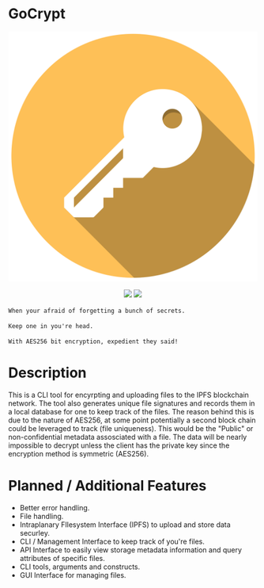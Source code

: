 # GoCrypt
![](https://github.com/td4b/GoCrypt/blob/master/image/key_icon-01.png)
<p align="center">
<img style="float: center;" src="https://goreportcard.com/badge/github.com/TD4B/GoCrypt">
<img style="float: center;" src="https://img.shields.io/badge/License-MIT-yellow.svg">

`When your afraid of forgetting a bunch of secrets.`<p>
`Keep one in you're head.`<p>
`With AES256 bit encryption, expedient they said!`

# Description
This is a CLI tool for encyrpting and uploading files to the IPFS blockchain network. The tool also generates unique file signatures and records them in a local database for one to keep track of the files. The reason behind this is due to the nature of AES256, at some point potentially a second block chain could be leveraged to track (file uniqueness). This would be the "Public" or non-confidential metadata assosciated with a file. The data will be nearly impossible to decrypt unless the client has the private key since the encryption method is symmetric (AES256).

# Planned / Additional Features
- Better error handling.
- File handling.
- Intraplanary FIlesystem Interface (IPFS) to upload and store data securley.
- CLI / Management Interface to keep track of you're files. 
- API Interface to easily view storage metadata information and query attributes of specific files.
- CLI tools, arguments and constructs.
- GUI Interface for managing files.


